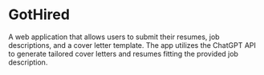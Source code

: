 # GotHired

A web application that allows users to submit their resumes, job descriptions, and a cover letter template. The app utilizes the ChatGPT API to generate tailored cover letters and resumes fitting the provided job description.
